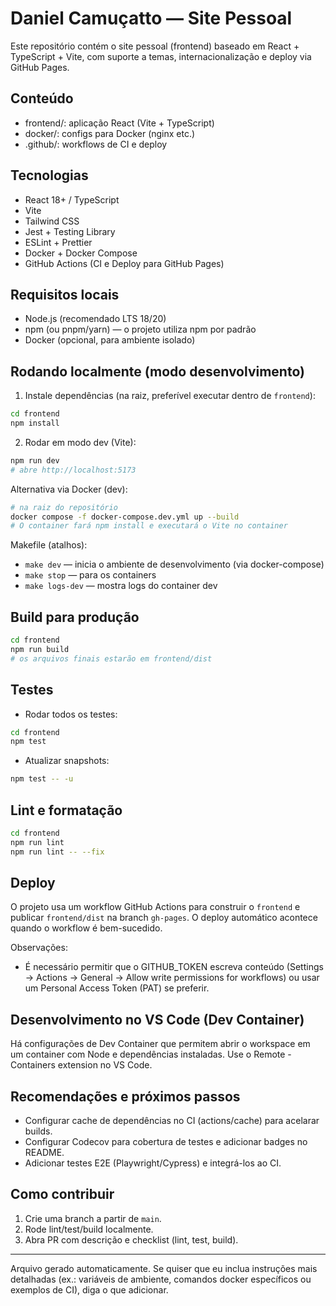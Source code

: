  # Daniel Camuçatto — Site Pessoal

 Este repositório contém o site pessoal (frontend) baseado em React + TypeScript + Vite, com suporte a temas, internacionalização e deploy via GitHub Pages.

 ## Conteúdo
 - frontend/: aplicação React (Vite + TypeScript)
 - docker/: configs para Docker (nginx etc.)
 - .github/: workflows de CI e deploy

 ## Tecnologias
 - React 18+ / TypeScript
 - Vite
 - Tailwind CSS
 - Jest + Testing Library
 - ESLint + Prettier
 - Docker + Docker Compose
 - GitHub Actions (CI e Deploy para GitHub Pages)

 ## Requisitos locais
 - Node.js (recomendado LTS 18/20)
 - npm (ou pnpm/yarn) — o projeto utiliza npm por padrão
 - Docker (opcional, para ambiente isolado)

 ## Rodando localmente (modo desenvolvimento)

 1) Instale dependências (na raiz, preferível executar dentro de `frontend`):

 ```bash
 cd frontend
 npm install
 ```

 2) Rodar em modo dev (Vite):

 ```bash
 npm run dev
 # abre http://localhost:5173
 ```

 Alternativa via Docker (dev):

 ```bash
 # na raiz do repositório
 docker compose -f docker-compose.dev.yml up --build
 # O container fará npm install e executará o Vite no container
 ```

 Makefile (atalhos):
 - `make dev` — inicia o ambiente de desenvolvimento (via docker-compose)
 - `make stop` — para os containers
 - `make logs-dev` — mostra logs do container dev

 ## Build para produção

 ```bash
 cd frontend
 npm run build
 # os arquivos finais estarão em frontend/dist
 ```

 ## Testes

 - Rodar todos os testes:

 ```bash
 cd frontend
 npm test
 ```

 - Atualizar snapshots:

 ```bash
 npm test -- -u
 ```

 ## Lint e formatação

 ```bash
 cd frontend
 npm run lint
 npm run lint -- --fix
 ```

 ## Deploy

 O projeto usa um workflow GitHub Actions para construir o `frontend` e publicar `frontend/dist` na branch `gh-pages`. O deploy automático acontece quando o workflow é bem-sucedido.

 Observações:
 - É necessário permitir que o GITHUB_TOKEN escreva conteúdo (Settings → Actions → General → Allow write permissions for workflows) ou usar um Personal Access Token (PAT) se preferir.

 ## Desenvolvimento no VS Code (Dev Container)

 Há configurações de Dev Container que permitem abrir o workspace em um container com Node e dependências instaladas. Use o Remote - Containers extension no VS Code.

 ## Recomendações e próximos passos

 - Configurar cache de dependências no CI (actions/cache) para acelarar builds.
 - Configurar Codecov para cobertura de testes e adicionar badges no README.
 - Adicionar testes E2E (Playwright/Cypress) e integrá-los ao CI.

 ## Como contribuir

 1. Crie uma branch a partir de `main`.
 2. Rode lint/test/build localmente.
 3. Abra PR com descrição e checklist (lint, test, build).

 ---
 Arquivo gerado automaticamente. Se quiser que eu inclua instruções mais detalhadas (ex.: variáveis de ambiente, comandos docker específicos ou exemplos de CI), diga o que adicionar.
